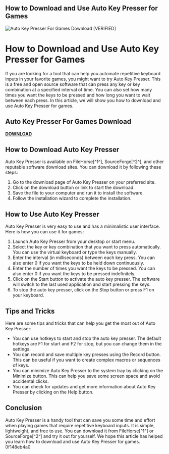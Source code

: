 ## How to Download and Use Auto Key Presser for Games

 
![Auto Key Presser For Games Download \[VERIFIED\]](https://i1.sndcdn.com/artworks-zKK0LYdoIIu9gYJY-g9Jqpw-t500x500.jpg)

 
# How to Download and Use Auto Key Presser for Games
 
If you are looking for a tool that can help you automate repetitive keyboard inputs in your favorite games, you might want to try Auto Key Presser. This is a free and open source software that can press any key or key combination at a specified interval of time. You can also set how many times you want the keys to be pressed and how long you want to wait between each press. In this article, we will show you how to download and use Auto Key Presser for games.
 
## Auto Key Presser For Games Download


[**DOWNLOAD**](https://www.google.com/url?q=https%3A%2F%2Fbyltly.com%2F2tKoPL&sa=D&sntz=1&usg=AOvVaw2ALv_rBsGCRzZAD1svM8_H)

 
## How to Download Auto Key Presser
 
Auto Key Presser is available on FileHorse[^1^], SourceForge[^2^], and other reputable software download sites. You can download it by following these steps:
 
1. Go to the download page of Auto Key Presser on your preferred site.
2. Click on the download button or link to start the download.
3. Save the file to your computer and run it to install the software.
4. Follow the installation wizard to complete the installation.

## How to Use Auto Key Presser
 
Auto Key Presser is very easy to use and has a minimalistic user interface. Here is how you can use it for games:

1. Launch Auto Key Presser from your desktop or start menu.
2. Select the key or key combination that you want to press automatically. You can use the virtual keyboard or type the keys manually.
3. Enter the interval (in milliseconds) between each key press. You can also enter 0 if you want the keys to be held down continuously.
4. Enter the number of times you want the keys to be pressed. You can also enter 0 if you want the keys to be pressed indefinitely.
5. Click on the Start button to activate the auto key presser. The software will switch to the last used application and start pressing the keys.
6. To stop the auto key presser, click on the Stop button or press F1 on your keyboard.

## Tips and Tricks
 
Here are some tips and tricks that can help you get the most out of Auto Key Presser:

- You can use hotkeys to start and stop the auto key presser. The default hotkeys are F1 for start and F2 for stop, but you can change them in the settings.
- You can record and save multiple key presses using the Record button. This can be useful if you want to create complex macros or sequences of keys.
- You can minimize Auto Key Presser to the system tray by clicking on the Minimize button. This can help you save some screen space and avoid accidental clicks.
- You can check for updates and get more information about Auto Key Presser by clicking on the Help button.

## Conclusion
 
Auto Key Presser is a handy tool that can save you some time and effort when playing games that require repetitive keyboard inputs. It is simple, lightweight, and free to use. You can download it from FileHorse[^1^] or SourceForge[^2^] and try it out for yourself. We hope this article has helped you learn how to download and use Auto Key Presser for games.
 0f148eb4a0
